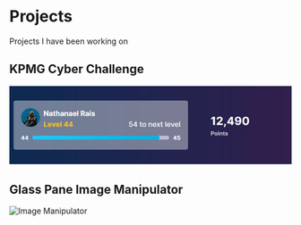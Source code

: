 # Projects
Projects I have been working on

## KPMG Cyber Challenge
![Cyber Challenge](https://github.com/NRais/Projects/blob/master/KPMG%20Cyber%20Challenge/Images/Clipboard01.jpg)

## Glass Pane Image Manipulator
![Image Manipulator](https://nathansoftware.com/wordpress/wp-content/uploads/2020/01/nathansoftware.png)
